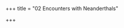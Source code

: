 +++
title = "02 Encounters with Neanderthals"

+++

[^1]: Charles Darwin, *The Descent of Man, and Selection in Relation to Sex* \(London: John Murray, 1871\).

[^2]: Erik Trinkaus, *The Shanidar Neanderthals* \(New York: Academic Press, 1983\).

[^3]: D. Radovčić, A. O. Sršen, J. Radovčić, and D. W. Frayer, “Evidence for Neandertal Jewelry: Modified White-Tailed Eagle Claws at Krapina,” *PLoS One* 10 \(2015\): e0119802.

[^4]: J. Jaubert et al., “Early Neanderthal Constructions Deep in Bruniquel Cave in Southwestern France,” *Nature* 534 \(2016\): 111–14.

[^5]: W. L. Straus and A. J. E. Cave, “Pathology and the Posture of Neanderthal Man,” *Quarterly Review of Biology* 32 \(1957\): 348–63.

[^6]: William Golding, *The Inheritors* \(London: Faber and Faber, 1955\).

[^7]: Jean M. Auel, *The Clan of the Cave Bear* \(New York: Crown, 1980\).

[^8]: T. Higham et al., “The Timing and Spatiotemporal Patterning of Neanderthal Disappearance,” *Nature* 512 \(2014\): 306–9.

[^9]: T. Higham et al., “Chronology of the Grotte du Renne \(France\) and Implications for the Context of Ornaments and Human Remains Within the Châtelperronian,” *Proceedings of the National Academy of Sciences of the U.S.A.* 107 \(2010\): 20234–39; O. Bar-Yosef and J.-G. Bordes, “Who Were the Makers of the Châtelperronian Culture?,” *Journal of Human Evolution* 59 \(2010\): 586–93.

[^10]: R. Grün et al., “U-series and ESR Analyses of Bones and Teeth Relating to the Human Burials from Skhul,” *Journal of Human Evolution* 49 \(2005\): 316–34.

[^11]: H. Valladas et al., “Thermo-Luminescence Dates for the Neanderthal Burial Site at Kebara in Israel,” *Nature* 330 \(1987\): 159–60.

[^12]: E. Trinkaus et al., “An Early Modern Human from the Peştera cu Oase, Romania,” *Proceedings of the National Academy of Sciences of the U.S.A.* 100 \(2003\): 11231–36.

[^13]: M. Krings et al., “Neandertal DNA Sequences and the Origin of Modern Humans,” *Cell* 90 \(1997\): 19–30.

[^14]: C. Posth et al., “Deeply Divergent Archaic Mitochondrial Genome Provides Lower Time Boundary for African Gene Flow into Neanderthals,” *Nature Communications* 8 \(2017\): 16046.

[^15]: Krings et al., “Neandertal DNA Sequences.”

[^16]: M. Currat and L. Excoffier, “Modern Humans Did Not Admix with Neanderthals During Their Range Expansion into Europe,” *PLoS Biology* 2 \(2004\): e421; D. Serre et al., “No Evidence of Neandertal mtDNA Contribution to Early Modern Humans,” *PLoS Biology* 2 \(2004\): e57; M. Nordborg, “On the Probability of Neanderthal Ancestry,” *American Journal of Human Genetics* 63 \(1998\): 1237–40.

[^17]: R. E. Green et al., “Analysis of One Million Base Pairs of Neanderthal DNA,” *Nature* 444 \(2006\): 330–36.

[^18]: J. D. Wall and S. K. Kim, “Inconsistencies in Neanderthal Genomic DNA Sequences,” *PLoS Genetics* 3 \(2007\): 1862–66.

[^19]: Krings et al., “Neandertal DNA Sequences.”

[^20]: S. Sankararaman et al., “The Date of Interbreeding Between Neandertals and Modern Humans,” *PLoS Genetics* 8 \(2012\): e1002947.

[^21]: P. Moorjani et al., “A Genetic Method for Dating Ancient Genomes Provides a Direct Estimate of Human Generation Interval in the Last 45,000 Years,” *Proceedings of the National Academy of Sciences of the U.S.A.* 113 \(2016\): 5652–7.

[^22]: G. Coop, “Thoughts On: The Date of Interbreeding Between Neandertals and Modern Humans,” *Haldane’s Sieve,* September 18, 2012, [https://haldanessieve.org/2012/09/18/thoughts-on-neandertal-article/](https://haldanessieve.org/2012/09/18/thoughts-on-neandertal-article/).

[^23]: K. Prüfer et al., “The Complete Genome Sequence of a Neanderthal from the Altai Mountains,” *Nature* \(2013\): doi: 10.1038/nature 12886.

[^24]: Ibid.

[^25]: Ibid; M. Meyer et al., “A High-Coverage Genome Sequence from an Archaic Denisovan Individual,” *Science* 338 \(2012\): 222–26; J. D. Wall et al., “Higher Levels of Neanderthal Ancestry in East Asians Than in Europeans,” *Genetics* 194 \(2013\): 199–209.

[^26]: Q. Fu et al., “The Genetic History of Ice Age Europe,” *Nature* 534 \(2016\): 200–5.

[^27]: I. Lazaridis et al., “Genomic Insights into the Origin of Farming in the Ancient Near East,” *Nature* 536 \(2016\): 419–24.

[^28]: Trinkaus et al., “An Early Modern Human.”

[^29]: Q. Fu et al., “An Early Modern Human from Romania with a Recent Neanderthal Ancestor,” *Nature* 524 \(2015\): 216–19.

[^30]: N. Teyssandier, F. Bon, and J.-G. Bordes, “Within Projectile Range: Some Thoughts on the Appearance of the Aurignacian in Europe,” *Journal of Anthropological Research* 66 \(2010\): 209–29; P. Mellars, “Archeology and the Dispersal of Modern Humans in Europe: Deconstructing the ‘Aurignacian,’ ” *Evolutionary Anthropology* 15 \(2006\): 167–82.

[^31]: M. Currat and L. Excoffier, “Strong Reproductive Isolation Between Humans and Neanderthals Inferred from Observed Patterns of Introgression,” *Proceedings of the National Academy of Sciences of the U.S.A.* 108 \(2011\): 15129–34.

[^32]: S. Sankararaman et al., “The Genomic Landscape of Neanderthal Ancestry in Present-Day Humans,” *Nature* 507 \(2014\): 354–57; B. Vernot and J. M. Akey, “Resurrecting Surviving Neandertal Lineages from Modern Human Genomes,” *Science* 343 \(2014\): 1017-21.

[^33]: N. Patterson et al., “Genetic Evidence for Complex Speciation of Humans and Chimpanzees,” *Nature* 441 \(2006\): 1103–8.

[^34]: Ibid; R. Burgess and Z. Yang, “Estimation of Hominoid Ancestral Population Sizes Under Bayesian Coalescent Models Incorporating Mutation Rate Variation and Sequencing Errors,” *Molecular Biology and Evolution* 25 \(2008\): 1975–94.

[^35]: J. A. Coyne and H. A. Orr, “Two Rules of Speciation,” in *Speciation and Its Consequences*, ed. Daniel Otte and John A. Endler \(Sunderland, MA: Sinauer Associates, 1989\), 180–207.

[^36]: P. K. Tucker et al., “Abrupt Cline for Sex-Chromosomes in a Hybrid Zone Between Two Species of Mice,” *Evolution* 46 \(1992\): 1146–63.

[^37]: H. Li and R. Durbin, “Inference of Human Population History from Individual Whole-Genome Sequences,” *Nature* 475 \(2011\): 493–96.

[^38]: T. Mailund et al., “A New Isolation with Migration Model Along Complete Genomes Infers Very Different Divergence Processes Among Closely Related Great Ape Species,” *PLoS Genetics* 8 \(2012\): e1003125.

[^39]: J. Y. Dutheil et al., “Strong Selective Sweeps on the X Chromosome in the Human-Chimpanzee Ancestor Explain Its Low Divergence,” *PLoS Genetics* 11 \(2015\): e1005451.

[^40]: Sankararaman et al., “Genomic Landscape”; B. Jégou et al., “Meiotic Genes Are Enriched in Regions of Reduced Archaic Ancestry,” *Molecular Biology and Evolution* 34 \(2017\): 1974–80.

[^41]: Q. Fu et al., “Ice Age Europe.”

[^42]: I. Juric, S. Aeschbacher, and G. Coop, “The Strength of Selection Against Neanderthal Introgression,” *PLoS Genetics* 12 \(2016\): e1006340; K. Harris and R. Nielsen, “The Genetic Cost of Neanderthal Introgression,” *Genetics* 203 \(2016\): 881–91.

[^43]: G. Bhatia et al., “Genome-Wide Scan of 29,141 African Americans Finds No Evidence of Directional Selection Since Admixture,” *American Journal of Human Genetics* 95 \(2014\): 437–44.

[^44]: Johann G. Fichte, *Grundlage der gesamten Wissenschaftslehre* \(Jena, Germany: Gabler, 1794\).


